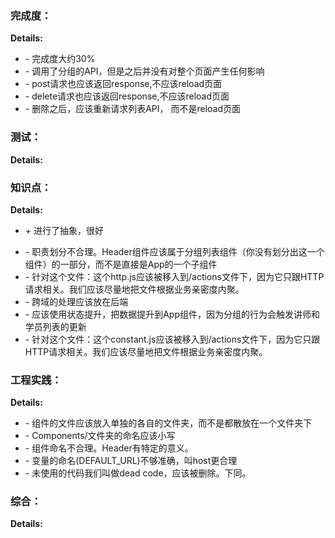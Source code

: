 ### 完成度：


__Details:__

- \- 完成度大约30%
- \- 调用了分组的API，但是之后并没有对整个页面产生任何影响
- \- post请求也应该返回response,不应该reload页面
- \- delete请求也应该返回response,不应该reload页面
- \- 删除之后，应该重新请求列表API， 而不是reload页面

### 测试：


__Details:__



### 知识点：


__Details:__
+ \+ 进行了抽象，很好
- \- 职责划分不合理。Header组件应该属于分组列表组件（你没有划分出这一个组件）的一部分，而不是直接是App的一个子组件
- \- 针对这个文件：这个http.js应该被移入到/actions文件下，因为它只跟HTTP请求相关。我们应该尽量地把文件根据业务亲密度内聚。
- \- 跨域的处理应该放在后端
- \- 应该使用状态提升，把数据提升到App组件，因为分组的行为会触发讲师和学员列表的更新
- \- 针对这个文件：这个constant.js应该被移入到/actions文件下，因为它只跟HTTP请求相关。我们应该尽量地把文件根据业务亲密度内聚。

### 工程实践：


__Details:__

- \- 组件的文件应该放入单独的各自的文件夹，而不是都散放在一个文件夹下
- \- Components/文件夹的命名应该小写
- \- 组件命名不合理。Header有特定的意义。
- \- 变量的命名(DEFAULT_URL)不够准确，叫host更合理
- \- 未使用的代码我们叫做dead code，应该被删除。下同。

### 综合：


__Details:__



